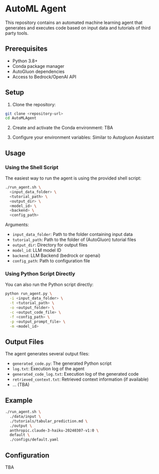 # AutoML Agent

This repository contains an automated machine learning agent that generates and executes code based on input data and tutorials of third party tools.

## Prerequisites

- Python 3.8+
- Conda package manager
- AutoGluon dependencies
- Access to Bedrock/OpenAI API

## Setup

1. Clone the repository:
```bash
git clone <repository-url>
cd AutoMLAgent
```

2. Create and activate the Conda environment:
TBA

3. Configure your environment variables:
Similar to Autogluon Assistant


## Usage

### Using the Shell Script

The easiest way to run the agent is using the provided shell script:

```bash
./run_agent.sh \
  <input_data_folder> \
  <tutorial_path> \
  <output_dir> \
  <model_id> \
  <backend> \
  <config_path>
```

Arguments:
- `input_data_folder`: Path to the folder containing input data
- `tutorial_path`: Path to the folder of (AutoGluon) tutorial files
- `output_dir`: Directory for output files
- `model_id`: LLM model ID
- `backend`: LLM Backend (bedrock or openai)
- `config_path`: Path to configuration file

### Using Python Script Directly

You can also run the Python script directly:

```bash
python run_agent.py \
  -i <input_data_folder> \
  -t <tutorial_path> \
  -o <output_folder> \
  -c <output_code_file> \
  -f <config_path> \
  -p <output_prompt_file> \
  -m <model_id>
```

## Output Files

The agent generates several output files:
- `generated_code.py`: The generated Python script
- `log.txt`: Execution log of the agent
- `generated_code_log.txt`: Execution log of the generated code
- `retrieved_context.txt`: Retrieved context information (if available)
- ... (TBA)

## Example

```bash
./run_agent.sh \
  ./data/input \
  ./tutorials/tabular_prediction.md \
  ./output \
  anthropic.claude-3-haiku-20240307-v1:0 \
  default \
  ./configs/default.yaml
```


## Configuration
TBA
